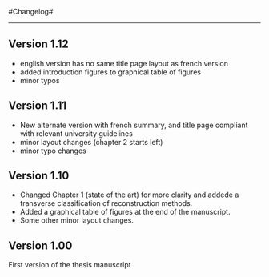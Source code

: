 
#Changelog#
_______________________________
## Version 1.12
 - english version has no same title page layout as french version
 - added introduction figures to graphical table of figures
 - minor typos

## Version 1.11
 - New alternate version with french summary, and title page compliant with relevant university guidelines
 - minor layout changes (chapter 2 starts left)
 - minor typo changes

## Version 1.10
 - Changed Chapter 1 (state of the art) for more clarity and addede a transverse classification of reconstruction methods.
 - Added a graphical table of figures at the end of the manuscript.
 - Some other minor layout changes.
 
 
## Version 1.00
First version of the thesis manuscript
